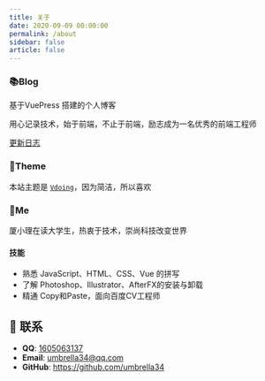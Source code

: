 ```yaml
---
title: 关于
date: 2020-09-09 00:00:00
permalink: /about
sidebar: false
article: false
---
```


### 📚Blog
基于VuePress 搭建的个人博客

用心记录技术，始于前端，不止于前端，励志成为一名优秀的前端工程师

[更新日志](https://github.com/umbrella34/blog/commits/master)

### 🎨Theme
本站主题是 [`Vdoing`](https://github.com/xugaoyi/vuepress-theme-vdoing)，因为简洁，所以喜欢


### 🌂Me
厦小理在读大学生，热衷于技术，崇尚科技改变世界
#### 技能
* 熟悉 JavaScript、HTML、CSS、Vue 的拼写
* 了解 Photoshop、Illustrator、AfterFX的安装与卸载
* 精通 Copy和Paste，面向百度CV工程师


## :email: 联系

- **QQ**: <a href="http://wpa.qq.com/msgrd?v=3&uin=1605063137&site=qq&menu=yes" class='qq'>1605063137</a>
- **Email**:  <a href="mailto:umbrella34@qq.com">umbrella34@qq.com</a>
- **GitHub**: <https://github.com/umbrella34>

